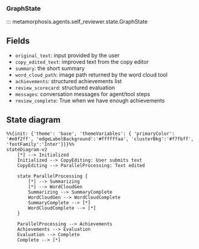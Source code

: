 ### GraphState

::: metamorphosis.agents.self_reviewer.state.GraphState

## Fields

- `original_text`: input provided by the user
- `copy_edited_text`: improved text from the copy editor
- `summary`: the short summary
- `word_cloud_path`: image path returned by the word cloud tool
- `achievements`: structured achievements list
- `review_scorecard`: structured evaluation
- `messages`: conversation messages for agent/tool steps
- `review_complete`: True when we have enough achievements

## State diagram

```mermaid
%%{init: {'theme': 'base', 'themeVariables': { 'primaryColor': '#e0f2ff', 'edgeLabelBackground':'#ffffffaa', 'clusterBkg':'#f7fbff', 'fontFamily':'Inter'}}}%%
stateDiagram-v2
    [*] --> Initialized
    Initialized --> CopyEditing: User submits text
    CopyEditing --> ParallelProcessing: Text edited

    state ParallelProcessing {
        [*] --> Summarizing
        [*] --> WordCloudGen
        Summarizing --> SummaryComplete
        WordCloudGen --> WordCloudComplete
        SummaryComplete --> [*]
        WordCloudComplete --> [*]
    }

    ParallelProcessing --> Achievements
    Achievements --> Evaluation
    Evaluation --> Complete
    Complete --> [*]
```



